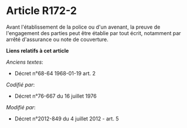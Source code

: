 # Article R172-2

Avant l'établissement de la police ou d'un avenant, la preuve de l'engagement des parties peut être établie par tout écrit,
notamment par arrêté d'assurance ou note de couverture.

**Liens relatifs à cet article**

_Anciens textes_:

  - Décret n°68-64 1968-01-19 art. 2

_Codifié par_:

  - Décret n°76-667 du 16 juillet 1976

_Modifié par_:

  - Décret n°2012-849 du 4 juillet 2012 - art. 5
